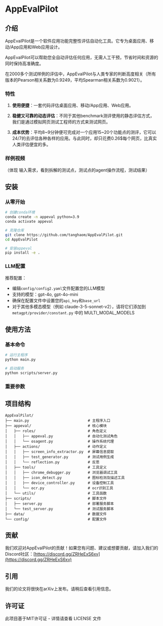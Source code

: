 # AppEvalPilot

## 介绍

AppEvalPilot是一个软件应用功能完整性评估自动化工具。它专为桌面应用、移动/App应用和Web应用设计。

AppEvalPilot可以帮助您全自动评估任何应用，无需人工干预，节省时间和资源的同时保持高准确度。

在2000多个测试样例的评估中，AppEvalPilot与人类专家的判断高度相关（所有版本的Pearson相关系数为0.9249，平均Spearman相关系数为0.9021）。

### 特性

1. **使用便捷**：一套代码评估桌面应用、移动/App应用、Web应用。
   
2. **稳健又可靠的动态评估**：不同于其他benchmark测评使用的静态评估方式，我们是通过模拟网页测试工程师的方式来测试网页。
   
3. **成本优势**：平均8~9分钟便可完成对一个应用15~20个功能点的测评，它可以24/7的去评估各种各样的应用。与此同时，却只花费0.26$每个网页，比真实人类评估便宜的多。

### 样例视频

（体现 输入需求，看到拆解的测试点，测试点的agent操作流程，测试结果）

## 安装

### 从零开始

```bash
# 创建conda环境
conda create -n appeval python=3.9
conda activate appeval

# 克隆仓库
git clone https://github.com/tanghaom/AppEvalPilot.git
cd AppEvalPilot

# 安装appeval
pip install -e .
```

### LLM配置

推荐配置：
- 编辑`config/config2.yaml`文件配置您的LLM模型
- 支持的模型：gpt-4o, gpt-4o-mini
- 确保在配置文件中设置您的`api_key`和`base_url`
- 对于其他多模态模型（例如 claude-3-5-sonnet-v2），请将它们添加到 `metagpt/provider/constant.py` 中的 MULTI_MODAL_MODELS

## 使用方法

### 基本命令

```bash
# 运行主程序
python main.py

# 启动服务
python scripts/server.py
```

### 重要参数


## 项目结构

```
AppEvalPilot/
├── main.py                           # 主程序入口
├── appeval/                          # 核心模块
│   ├── roles/                        # 角色定义
│   │   ├── appeval.py                # 自动化测试角色
│   │   └── osagent.py                # 操作系统代理
│   ├── actions/                      # 动作定义
│   │   ├── screen_info_extractor.py  # 屏幕信息提取
│   │   ├── test_generator.py         # 测试用例生成
│   │   └── reflection.py             # 反思
│   ├── tools/                        # 工具定义
│   │   ├── chrome_debugger.py        # 浏览器调试工具
│   │   ├── icon_detect.py            # 图标检测及描述工具
│   │   ├── device_controller.py      # 设备控制工具
│   │   └── ocr.py                    # ocr识别工具
│   └── utils/                        # 工具函数
├── scripts/                          # 脚本文件
│   ├── server.py                     # 部署服务脚本
│   └── test_server.py                # 测试服务脚本
├── data/                             # 数据文件
└── config/                           # 配置文件
```

## 贡献

我们欢迎对AppEvalPilot的贡献！如果您有问题、建议或想要贡献，请加入我们的Discord社区：[https://discord.gg/ZRHeExS6xv](https://discord.gg/ZRHeExS6xv)

## 引用

我们的论文将很快在arXiv上发布。请稍后查看引用信息。

## 许可证

此项目基于MIT许可证 - 详情请查看 LICENSE 文件
